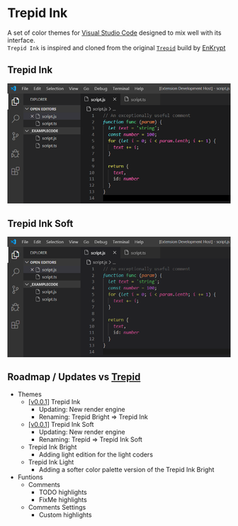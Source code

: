 #  Trepid Ink

A set of color themes for [Visual Studio Code](https://code.visualstudio.com/) designed to mix well with its interface.  
`Trepid Ink` is inspired and cloned from the original [`Trepid`](https://github.com/EnKrypt/Trepid) build by [EnKrypt](https://github.com/EnKrypt/)

## Trepid Ink
![Trepid Ink](./images/TrepidInk002.png)

## Trepid Ink Soft
![Trepid Ink](./images/TrepidInkSoft002.png)


## Roadmap / Updates vs [Trepid](https://github.com/EnKrypt/Trepid)
- Themes
  - [[v0.0.1]](https://github.com/SqueebleInk/VSC-THM-TrepidInk/blob/master/CHANGELOG.md#v001---21022020) Trepid Ink
    - Updating: New render engine
    - Renaming: Trepid Bright => Trepid Ink
  - [[v0.0.1]](https://github.com/SqueebleInk/VSC-THM-TrepidInk/blob/master/CHANGELOG.md#v001---21022020) Trepid Ink Soft
    - Updating: New render engine
    - Renaming: Trepid => Trepid Ink Soft
  - Trepid Ink Bright
    - Adding light edition for the light coders 
  - Trepid Ink Light
    - Adding a softer color palette version of the Trepid Ink Bright
- Funtions
  - Comments
    - TODO highlights
    - FixMe highlights
  - Comments Settings
    - Custom highlights